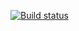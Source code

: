 [![Build status](https://ci.appveyor.com/api/projects/status/4ypfjrdu76kqxd2e/branch/main?svg=true)](https://ci.appveyor.com/project/SvetlanaBartosh/hw2-2/branch/main)

